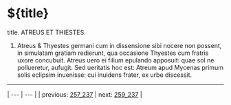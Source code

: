 # ${title}

title. ATREUS ET THIESTES.



1. Atreus & Thyestes germani cum in dissensione sibi nocere non possent, in simulatam gratiam redierunt, qua occasione Thyestes cum fratris uxore concubuit. Atreus uero ei filium epulando apposuit: quae sol ne pollueretur, aufugit. Sed ueritatis hoc est: Atreum apud Mycenas primum solis eclipsim inuenisse: cui inuidens frater, ex urbe discessit.



---

| --- | --- |
| previous: [257_237](../257_237/) | next: [259_237](../259_237/) |